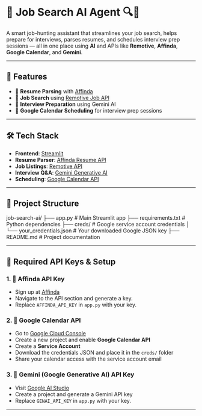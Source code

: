 # 💼 Job Search AI Agent 🔍🤖

A smart job-hunting assistant that streamlines your job search, helps prepare for interviews, parses resumes, and schedules interview prep sessions — all in one place using **AI** and APIs like **Remotive**, **Affinda**, **Google Calendar**, and **Gemini**.

---

## 🚀 Features

- 📄 **Resume Parsing** with [Affinda](https://www.affinda.com/)
- 🔎 **Job Search** using [Remotive Job API](https://remotive.com/api/remote-jobs)
- 🎤 **Interview Preparation** using Gemini AI
- 📆 **Google Calendar Scheduling** for interview prep sessions

---

## 🛠 Tech Stack

- **Frontend**: [Streamlit](https://streamlit.io/)
- **Resume Parser**: [Affinda Resume API](https://www.affinda.com/)
- **Job Listings**: [Remotive API](https://remotive.com/api/remote-jobs)
- **Interview Q&A**: [Gemini Generative AI](https://ai.google.dev/)
- **Scheduling**: [Google Calendar API](https://developers.google.com/calendar)

---

## 📁 Project Structure

job-search-ai/
├── app.py # Main Streamlit app
├── requirements.txt # Python dependencies
├── creds/ # Google service account credentials
│ └── your_credentials.json # Your downloaded Google JSON key
├── README.md # Project documentation


---

## 🔑 Required API Keys & Setup

### 1. 🔐 Affinda API Key

- Sign up at [Affinda](https://app.affinda.com/)
- Navigate to the API section and generate a key.
- Replace `AFFINDA_API_KEY` in `app.py` with your key.

### 2. 🔐 Google Calendar API

- Go to [Google Cloud Console](https://console.cloud.google.com/)
- Create a new project and enable **Google Calendar API**
- Create a **Service Account**
- Download the credentials JSON and place it in the `creds/` folder
- Share your calendar access with the service account email

### 3. 🔐 Gemini (Google Generative AI) API Key

- Visit [Google AI Studio](https://makersuite.google.com/app)
- Create a project and generate a Gemini API key
- Replace `GENAI_API_KEY` in `app.py` with your key.

---


